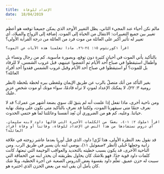 ```yaml
---
title:  الإعداد للوفاة
date:  18/04/2019
---
```


مالم نكن أحياء عند المجيء الثاني، يظل التغيير الأوحد الذي يمكن جميعنا توقعه هو أعظم تغيير بين جميع التغييرات: الانتقال من الحياة إلى الموت. إضافة إلى الزواج والميلاد، أي تغيير له تأثير أكبر على العائلة من موت فرد من العائلة من درجة القرابة الأولى؟

`اقرأ ١كورنثوس ١٥: ٢٤-٢٦. ماذا تعلمنا هذه الآيات عن الموت؟`

بالتأكيد يأتي الموت في أحيانٍ كثيرة دون توقع، وبصورة مأسوية. كم من رجال ونساء بل وأطفال استيقظوا في صباح أحد الأيام ثم أغمضوا عينيهم، قبل غروب الشمس، لا للرقاد بل للموت؟ أو استيقظوا في صباح أحد الأيام وقبل غروب الشمس فقدوا أحد أفراد العائلة؟

بغير التأكد من أنك متصلٌ بالرب عن طريق الإيمان ومُغطى ببره لحظة بلحظة (انظر رومية ٣: ٢٢)، لا يمكنك الإعداد لموتٍ لا تراه قادمًا، سواء موتك أو موت شخصٍ عزيزٍ عليك.

ومن ناحية أخرى، ماذا تفعل إذا علمت أنه لم يتبقَ لك سوى بضعة أشهر من عمرك؟ قد لا نعرف حتمًا متى سيقهرنا الموت، ولكننا قد نعرف بالتأكيد متى نكون على وشك نهاية حياتنا.  وعليه، كم هو من الضروري أن نُعِد أنفسنا وعائلتنا لما هو حتمي الحدوث.

`اقرأ ١ملوك ٢: ١-٤، بعضًا من الكلمات الأخيرة التي قالها داود لابنه سليمان. أي دروس نستفادها من هذا النص عن الإعداد للوفاة، وفاتنا أو وفاة أفراد العائلة؟`

قد نقول بعد النظرة الأولى، هذا ثَرِّي! داود، الذي قتل أوريا بعدما عاشر زوجته في علاقة زانية وجعلها حُبلى (انظر ٢صموئيل ١١)، يوصي ابنه بأن يسير في طريق الرب. ومن الناحية الأخرى، قد يكون بسبب خطيته بالتحديد والعواقب الوخيمة التي تبعتها، كانت كلمات داود قوية جدًا. فهو بلاشك كان يحاول بطريقته أن يحذر ابنه من الحماقة التي سببت له حزن عميق. تعلّم داود بقسوة بعض الدروس الصعبة عن أجرة الخطية، وبلا شك كان يأمل أن يقي ابنه من بعض الحزن الذي اختبره هو.